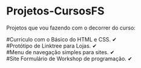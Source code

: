 # Projetos-CursosFS

Projetos que vou fazendo com o decorrer  do curso:

#Curriculo com o Básico do HTML e CSS. ✔
<br>
#Protótipo de Linktree para Lojas. ✔
<br>
#Menu de navegação simples para sites. ✔
<br>
#Site Formulário de Workshop de programação. ✔ 
